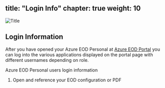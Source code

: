title: "Login Info"
chapter: true
weight: 10
---
![Title](/images/UserConfig.jpg)

## Login Information

After you have opened your Azure EOD Personal at [Azure EOD Portal](https://portal-1007-westus2.prod001.genesysengage.com/) you can log into the various applications displayed on the portal page with different usernames depending on role.

Azure EOD Personal users login information
 1. Open and reference your EOD configuration or PDF

